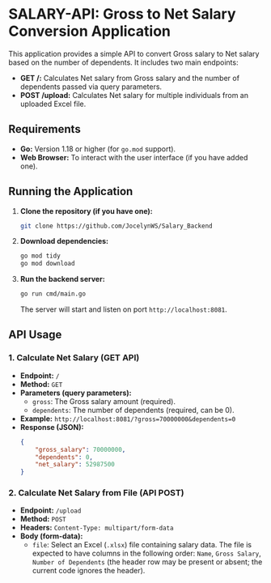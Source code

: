 # SALARY-API: Gross to Net Salary Conversion Application

This application provides a simple API to convert Gross salary to Net salary based on the number of dependents. It includes two main endpoints:

* **GET /:** Calculates Net salary from Gross salary and the number of dependents passed via query parameters.
* **POST /upload:** Calculates Net salary for multiple individuals from an uploaded Excel file.

## Requirements

* **Go:** Version 1.18 or higher (for `go.mod` support).
* **Web Browser:** To interact with the user interface (if you have added one).

## Running the Application

1.  **Clone the repository (if you have one):**
    ```bash
    git clone https://github.com/JocelynWS/Salary_Backend

2.  **Download dependencies:**
    ```bash
    go mod tidy
    go mod download
    ```

3.  **Run the backend server:**
    ```bash
    go run cmd/main.go
    ```
    The server will start and listen on port `http://localhost:8081`.

## API Usage

### 1. Calculate Net Salary (GET API)

* **Endpoint:** `/`
* **Method:** `GET`
* **Parameters (query parameters):**
    * `gross`: The Gross salary amount (required).
    * `dependents`: The number of dependents (required, can be 0).
* **Example:**
    `http://localhost:8081/?gross=70000000&dependents=0`
* **Response (JSON):**
    ```json
    {
        "gross_salary": 70000000,
        "dependents": 0,
        "net_salary": 52987500
    }
    ```

### 2. Calculate Net Salary from File (API POST)

* **Endpoint:** `/upload`
* **Method:** `POST`
* **Headers:** `Content-Type: multipart/form-data`
* **Body (form-data):**
    * `file`: Select an Excel (`.xlsx`) file containing salary data. The file is expected to have columns in the following order: `Name`, `Gross Salary`, `Number of Dependents` (the header row may be present or absent; the current code ignores the header).

    


